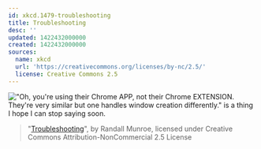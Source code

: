 ```yaml
---
id: xkcd.1479-troubleshooting
title: Troubleshooting
desc: ''
updated: 1422432000000
created: 1422432000000
sources:
  name: xkcd
  url: 'https://creativecommons.org/licenses/by-nc/2.5/'
  license: Creative Commons 2.5
---
```

!["Oh, you're using their Chrome APP, not their Chrome EXTENSION. They're very similar but one handles window creation differently." is a thing I hope I can stop saying soon.](https://imgs.xkcd.com/comics/troubleshooting.png)
> "[Troubleshooting](https://xkcd.com/1479/)", by Randall Munroe, licensed under Creative Commons Attribution-NonCommercial 2.5 License
